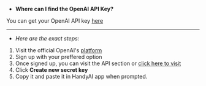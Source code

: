 * **Where can I find the OpenAI API Key?**

You can get your OpenAI API key [here](https://platform.openai.com/account)

___
* *Here are the exact steps:*
1. Visit the official OpenAI's [platform](https://platform.openai.com/account) 
2. Sign up with your preffered option
3. Once signed up, you can visit the API section or [click here to visit](https://platform.openai.com/account/api-keys)
4. Click **Create new secret key**
5. Copy it and paste it in HandyAI app when prompted.
